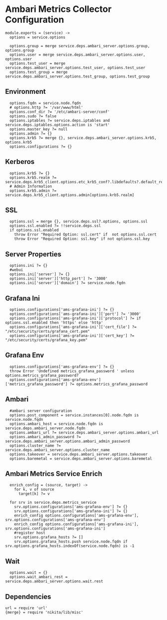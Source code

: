 
# Ambari Metrics Collector Configuration

    module.exports = (service) ->
      options = service.options

      options.group = merge service.deps.ambari_server.options.group, options.group
      options.user = merge service.deps.ambari_server.options.user, options.user
      options.test_user = merge service.deps.ambari_server.options.test_user, options.test_user
      options.test_group = merge service.deps.ambari_server.options.test_group, options.test_group

## Environment

      options.fqdn = service.node.fqdn
      # options.http ?= '/var/www/html'
      options.conf_dir ?= '/etc/ambari-server/conf'
      options.sudo ?= false
      options.iptables ?= service.deps.iptables and service.deps.iptables.options.action is 'start'
      options.master_key ?= null
      options.admin ?= {}
      options.krb5 ?= merge {}, service.deps.ambari_server.options.krb5, options.krb5
      options.configurations ?= {}

## Kerberos


      options.krb5 ?= {}
      options.krb5.realm ?= service.deps.krb5_client.options.etc_krb5_conf?.libdefaults?.default_realm
      # Admin Information
      options.krb5.admin ?= service.deps.krb5_client.options.admin[options.krb5.realm]

## SSL

      options.ssl = merge {}, service.deps.ssl?.options, options.ssl
      options.ssl.enabled ?= !!service.deps.ssl
      if options.ssl.enabled
        throw Error "Required Option: ssl.cert" if  not options.ssl.cert
        throw Error "Required Option: ssl.key" if not options.ssl.key

## Server Properties

      options.ini ?= {}
      #webui
      options.ini['server'] ?= {}
      options.ini['server']['http_port'] ?= '3000'
      options.ini['server']['domain'] ?= service.node.fqdn

## Grafana Ini

      options.configurations['ams-grafana-ini'] ?= {}
      options.configurations['ams-grafana-ini']['port'] ?= '3000'
      options.configurations['ams-grafana-ini']['protocol'] ?= if options.ssl.enabled then 'https' else 'http'
      options.configurations['ams-grafana-ini']['cert_file'] ?= "/etc/security/certs/grafana_cert.pem"
      options.configurations['ams-grafana-ini']['cert_key'] ?= "/etc/security/certs/grafana_key.pem"

## Grafana Env

      options.configurations['ams-grafana-env'] ?= {}
      throw Error 'Undefined metrics_grafana_password ' unless options.metrics_grafana_password?
      options.configurations['ams-grafana-env']['metrics_grafana_password'] ?= options.metrics_grafana_password


## Ambari

      #ambari server configuration
      options.post_component = service.instances[0].node.fqdn is service.node.fqdn
      options.ambari_host = service.node.fqdn is service.deps.ambari_server.node.fqdn
      options.ambari_url ?= service.deps.ambari_server.options.ambari_url
      options.ambari_admin_password ?= service.deps.ambari_server.options.ambari_admin_password
      options.cluster_name ?= service.deps.ambari_server.options.cluster_name
      options.takeover = service.deps.ambari_server.options.takeover
      options.baremetal = service.deps.ambari_server.options.baremetal

## Ambari Metrics Service Enrich

      enrich_config = (source, target) ->
        for k, v of source
          target[k] ?= v

      for srv in service.deps.metrics_service
        srv.options.configurations['ams-grafana-env'] ?= {}
        srv.options.configurations['ams-grafana-ini'] ?= {}
        enrich_config options.configurations['ams-grafana-env'], srv.options.configurations['ams-grafana-env']
        enrich_config options.configurations['ams-grafana-ini'], srv.options.configurations['ams-grafana-ini']
        #register host
        srv.options.grafana_hosts ?= []
        srv.options.grafana_hosts.push service.node.fqdn if srv.options.grafana_hosts.indexOf(service.node.fqdn) is -1

## Wait

      options.wait = {}
      options.wait_ambari_rest = service.deps.ambari_server.options.wait.rest

## Dependencies

    url = require 'url'
    {merge} = require 'nikita/lib/misc'
